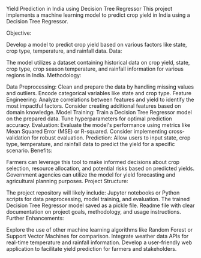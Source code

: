 Yield Prediction in India using Decision Tree Regressor
This project implements a machine learning model to predict crop yield in India using a Decision Tree Regressor.

Objective:

Develop a model to predict crop yield based on various factors like state, crop type, temperature, and rainfall data.
Data:

The model utilizes a dataset containing historical data on crop yield, state, crop type, crop season temperature, and rainfall information for various regions in India.
Methodology:

Data Preprocessing:
Clean and prepare the data by handling missing values and outliers.
Encode categorical variables like state and crop type.
Feature Engineering:
Analyze correlations between features and yield to identify the most impactful factors.
Consider creating additional features based on domain knowledge.
Model Training:
Train a Decision Tree Regressor model on the prepared data.
Tune hyperparameters for optimal prediction accuracy.
Evaluation:
Evaluate the model's performance using metrics like Mean Squared Error (MSE) or R-squared.
Consider implementing cross-validation for robust evaluation.
Prediction:
Allow users to input state, crop type, temperature, and rainfall data to predict the yield for a specific scenario.
Benefits:

Farmers can leverage this tool to make informed decisions about crop selection, resource allocation, and potential risks based on predicted yields.
Government agencies can utilize the model for yield forecasting and agricultural planning purposes.
Project Structure:

The project repository will likely include:
Jupyter notebooks or Python scripts for data preprocessing, model training, and evaluation.
The trained Decision Tree Regressor model saved as a pickle file.
Readme file with clear documentation on project goals, methodology, and usage instructions.
Further Enhancements:

Explore the use of other machine learning algorithms like Random Forest or Support Vector Machines for comparison.
Integrate weather data APIs for real-time temperature and rainfall information.
Develop a user-friendly web application to facilitate yield prediction for farmers and stakeholders.
